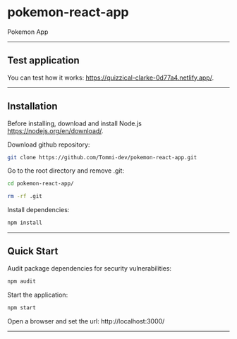 # pokemon-react-app  
  
Pokemon App  
  
---
  
## Test application  
  
You can test how it works: https://quizzical-clarke-0d77a4.netlify.app/.  

---    
  
## Installation  
  
Before installing, download and install Node.js https://nodejs.org/en/download/.  

Download github repository:    
  
```bash
git clone https://github.com/Tommi-dev/pokemon-react-app.git   
```  
  
Go to the root directory and remove .git:  
  
```bash
cd pokemon-react-app/  
```  
  
```bash
rm -rf .git
```  
  
Install dependencies:  
  
```bash
npm install
```  
  
---  

## Quick Start  
   
Audit package dependencies for security vulnerabilities:    
  
```bash
npm audit
```  
  
Start the application:  
  
```bash
npm start
```  
  
Open a browser and set the url: http://localhost:3000/  
  
---  